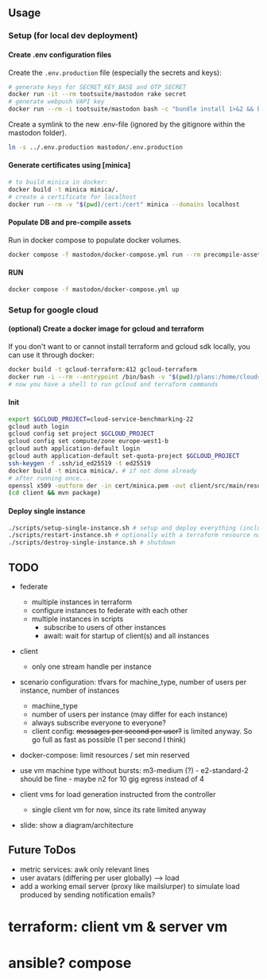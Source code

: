 ## Usage

### Setup (for local dev deployment)

#### Create .env configuration files

Create the `.env.production` file (especially the secrets and keys):

```sh
# generate keys for SECRET_KEY_BASE and OTP_SECRET
docker run -it --rm tootsuite/mastodon rake secret
# generate webpush VAPI key
docker run --rm -i tootsuite/mastodon bash -c "bundle install 1>&2 && bundle exec rake mastodon:webpush:generate_vapid_key"
```

Create a symlink to the new .env-file (ignored by the gitignore within the mastodon folder).

```sh
ln -s ../.env.production mastodon/.env.production
```

#### Generate certificates using [minica]

```sh
# to build minica in docker:
docker build -t minica minica/.
# create a certificate for localhost
docker run --rm -v "$(pwd)/cert:/cert" minica --domains localhost
```

#### Populate DB and pre-compile assets

Run in docker compose to populate docker volumes.

```sh
docker compose -f mastodon/docker-compose.yml run --rm precompile-assets db-migrate
```

#### RUN

```sh
docker compose -f mastodon/docker-compose.yml up
```

### Setup for google cloud

#### (optional) Create a docker image for gcloud and terraform

If you don't want to or cannot install terraform and gcloud sdk locally, you can use it through docker:

```sh
docker build -t gcloud-terraform:412 gcloud-terraform
docker run -i --rm --entrypoint /bin/bash -v "$(pwd)/plans:/home/cloudsdk/plans" -v gcloud-config-personal:/home/cloudsdk/.config -v gcloud-config-root:/root/.config --name gcloud-terraform -w /home/cloudsdk/plans gcloud-terraform:412
# now you have a shell to run gcloud and terraform commands
```

#### Init

```sh
export $GCLOUD_PROJECT=cloud-service-benchmarking-22
gcloud auth login
gcloud config set project $GCLOUD_PROJECT
gcloud config set compute/zone europe-west1-b
gcloud auth application-default login
gcloud auth application-default set-quota-project $GCLOUD_PROJECT
ssh-keygen -f .ssh/id_ed25519 -t ed25519
docker build -t minica minica/. # if not done already
# after running once...
openssl x509 -outform der -in cert/minica.pem -out client/src/main/resources/minica.der
(cd client && mvn package)
```

#### Deploy single instance

```sh
./scripts/setup-single-instance.sh # setup and deploy everything (including certs)
./scripts/restart-instance.sh # optionally with a terraform resource name to be restarted (default: "instance controller")
./scripts/destroy-single-instance.sh # shutdown
```

## TODO
- federate
  - multiple instances in terraform
  - configure instances to federate with each other
  - multiple instances in scripts
    - subscribe to users of other instances
    - await: wait for startup of client(s) and all instances
- client
  - only one stream handle per instance
- scenario configuration: tfvars for machine_type, number of users per instance, number of instances
  - machine_type
  - number of users per instance (may differ for each instance)
  - always subscribe everyone to everyone?
  - client config: ~~messages per second per user?~~ is limited anyway. So go full as fast as possible (1 per second I think)
- docker-compose: limit resources / set min reserved

- use vm machine type without bursts: m3-medium (?) - e2-standard-2 should be fine - maybe n2 for 10 gig egress instead of 4
- client vms for load generation instructed from the controller
  - single client vm for now, since its rate limited anyway

- slide: show a diagram/architecture

## Future ToDos

- metric services: awk only relevant lines
- user avatars (differing per user globally) --> load
- add a working email server (proxy like mailslurper) to simulate load produced by sending notification emails?

# terraform: client vm & server vm

# ansible? compose
